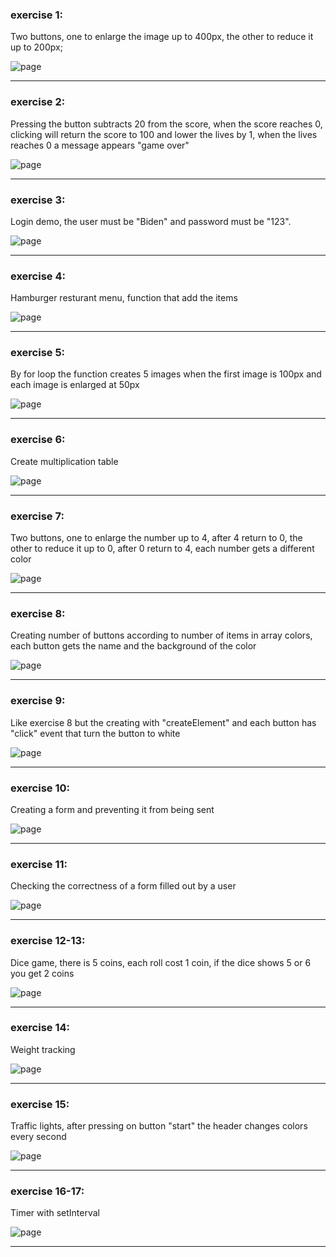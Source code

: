 ### exercise 1:

Two buttons, one to enlarge the image up to 400px, the other to reduce it up to 200px;

![page](https://user-images.githubusercontent.com/102150516/207577255-6488a519-b046-4559-ad97-f8a25c006886.png)

-------------------------------------------------------------------------------------
### exercise 2:

Pressing the button subtracts 20 from the score, when the score reaches 0, clicking will return the score to 100 and lower the lives by 1, when the lives reaches 0 a message appears "game over"

![page](https://user-images.githubusercontent.com/102150516/207585674-b2e47f26-8c63-4906-b760-40f84953ac3f.png)

-------------------------------------------------------------------------------------
### exercise 3:

Login demo, the user must be "Biden" and password must be "123".

![page](https://user-images.githubusercontent.com/102150516/207665490-33de4685-62b5-411e-b0e4-435f0082783b.png)

-------------------------------------------------------------------------------------
### exercise 4:

Hamburger resturant menu, function that add the items

![page](https://user-images.githubusercontent.com/102150516/207802575-3b46ac11-d5e8-42fb-9023-8e9bb61cb90c.png)

-------------------------------------------------------------------------------------
### exercise 5:

By for loop the function creates 5 images when the first image is 100px and each image is enlarged at 50px 

![page](https://user-images.githubusercontent.com/102150516/207807390-94072b66-e624-48b9-bda6-61f7afa928df.png)

-------------------------------------------------------------------------------------
### exercise 6:

Create multiplication table 

![page](https://user-images.githubusercontent.com/102150516/207814768-a2ef781f-3443-4d21-9703-b06389b0a16c.png)

-------------------------------------------------------------------------------------
### exercise 7:

Two buttons, one to enlarge the number up to 4, after 4 return to 0, the other to reduce it up to 0, after 0 return to 4, each number gets a different color

![page](https://user-images.githubusercontent.com/102150516/207921579-91c6ca80-d18c-4292-b705-317c87090a22.png)

-------------------------------------------------------------------------------------

### exercise 8:

Creating number of buttons according to number of items in array colors, each button gets the name and the background of the color

![page](https://user-images.githubusercontent.com/102150516/208034661-73fce7e1-1352-404c-b0c7-aa886990a17b.png)

-------------------------------------------------------------------------------------
### exercise 9:

Like exercise 8 but the creating with "createElement" and each button has "click" event  that turn the button to white

![page](https://user-images.githubusercontent.com/102150516/208038611-9939e492-c2b5-4606-a011-cfe77851775c.png)

-------------------------------------------------------------------------------------
### exercise 10:

Creating a form and preventing it from being sent

![page](https://user-images.githubusercontent.com/102150516/208253000-b03274c3-38cb-43d0-977a-bde36120d1ae.png)

-------------------------------------------------------------------------------------
### exercise 11:

Checking the correctness of a form filled out by a user

![page](https://user-images.githubusercontent.com/102150516/208255463-8ec21711-9b36-4798-9566-c4d88d4f2a26.png)

-------------------------------------------------------------------------------------
### exercise 12-13:

Dice game, there is 5 coins, each roll cost 1 coin, if the dice shows 5 or 6 you get 2 coins

![page](https://user-images.githubusercontent.com/102150516/208263377-0009b82d-2dbf-4ff6-a4f7-1f9b612a7ada.png)

-------------------------------------------------------------------------------------
### exercise 14:

Weight tracking

![page](https://user-images.githubusercontent.com/102150516/208289133-23f74790-7e50-4144-b6ca-b5b993cf0212.png)

-------------------------------------------------------------------------------------
### exercise 15:

Traffic lights, after pressing on button "start" the header changes colors every second

![page](https://user-images.githubusercontent.com/102150516/208290564-8a644fa1-de71-4334-a23b-3577c3f24675.png)

-------------------------------------------------------------------------------------
### exercise 16-17:

Timer with setInterval

![page](https://user-images.githubusercontent.com/102150516/208294937-a6f1e57f-9ebd-4000-be45-f74db62281d6.png)

-------------------------------------------------------------------------------------



